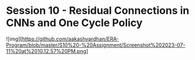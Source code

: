 # Session 10 - Residual Connections in CNNs and One Cycle Policy

![img][https://github.com/aakashvardhan/ERA-Program/blob/master/S10%20-%20Assignment/Screenshot%202023-07-11%20at%2010.12.57%20PM.png]
